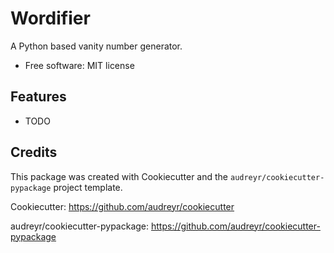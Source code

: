 # Wordifier


A Python based vanity number generator.


* Free software: MIT license


Features
--------

* TODO

Credits
-------

This package was created with Cookiecutter and the `audreyr/cookiecutter-pypackage` project template.

Cookiecutter: https://github.com/audreyr/cookiecutter

audreyr/cookiecutter-pypackage: https://github.com/audreyr/cookiecutter-pypackage
